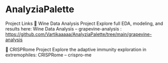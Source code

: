 # AnalyziaPalette
Project Links
🍷 Wine Data Analysis Project
Explore full EDA, modeling, and results here:
Wine Data Analysis – grapevine-analysis : https://github.com/Vartikaaaaa/AnalyziaPalette/tree/main/grapevine-analysis

🧬 CRISPRome Project
Explore the adaptive immunity exploration in extremophiles:
CRISPRome – crispro-me 

